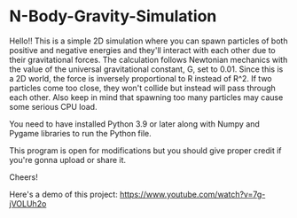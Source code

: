# N-Body-Gravity-Simulation

Hello!! This is a simple 2D simulation where you can spawn particles of both positive and 
negative energies and they'll interact with each other due to their gravitational forces. The calculation follows Newtonian mechanics with the value of the universal gravitational constant, G, set to 0.01. Since 
this is a 2D world, the force is inversely proportional to R instead of R^2. If two particles 
come too close, they won't collide but instead will pass through each other. Also keep in mind that spawning 
too many particles may cause some serious CPU load.

You need to have installed Python 3.9 or later along with Numpy and Pygame libraries to run the Python file.

This program is open for modifications but you should give proper credit if you're gonna upload or share it.

Cheers!

Here's a demo of this project:
https://www.youtube.com/watch?v=7g-jVOLUh2o
